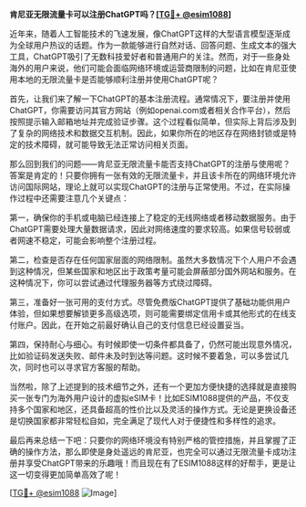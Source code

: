 **肯尼亚无限流量卡可以注册ChatGPT吗？[[TG💪+ @esim1088](https://t.me/s/esim1088)]**

近年来，随着人工智能技术的飞速发展，像ChatGPT这样的大型语言模型逐渐成为全球用户热议的话题。作为一款能够进行自然对话、回答问题、生成文本的强大工具，ChatGPT吸引了无数科技爱好者和普通用户的关注。然而，对于一些身处海外的用户来说，他们可能会面临网络环境或运营商限制的问题，比如在肯尼亚使用本地的无限流量卡是否能够顺利注册并使用ChatGPT呢？

首先，让我们来了解一下ChatGPT的基本注册流程。通常情况下，要注册并使用ChatGPT，你需要访问其官方网站（例如openai.com或者相关合作平台），然后按照提示输入邮箱地址并完成验证步骤。这个过程看似简单，但实际上背后涉及到了复杂的网络技术和数据交互机制。因此，如果你所在的地区存在网络封锁或是特定的技术障碍，就可能导致无法正常访问相关页面。

那么回到我们的问题——肯尼亚无限流量卡能否支持ChatGPT的注册与使用呢？答案是肯定的！只要你拥有一张有效的无限流量卡，并且该卡所在的网络环境允许访问国际网站，理论上就可以实现ChatGPT的注册与正常使用。不过，在实际操作过程中还需要注意几个关键点：

第一，确保你的手机或电脑已经连接上了稳定的无线网络或者移动数据服务。由于ChatGPT需要处理大量数据请求，因此对网络速度的要求较高。如果信号较弱或者网速不稳定，可能会影响整个注册过程。

第二，检查是否存在任何国家层面的网络限制。虽然大多数情况下个人用户不会遇到这种情况，但某些国家和地区出于政策考量可能会屏蔽部分国外网站和服务。在这种情况下，你可以尝试通过代理服务器等方式绕过障碍。

第三，准备好一张可用的支付方式。尽管免费版ChatGPT提供了基础功能供用户体验，但如果想要解锁更多高级选项，则可能需要绑定信用卡或其他形式的在线支付账户。因此，在开始之前最好确认自己的支付信息已经设置妥当。

第四，保持耐心与细心。有时候即使一切条件都具备了，仍然可能出现意外情况，比如验证码发送失败、邮件未及时到达等问题。这时候不要着急，可以多尝试几次，同时也可以寻求官方客服的帮助。

当然啦，除了上述提到的技术细节之外，还有一个更加方便快捷的选择就是直接购买一张专门为海外用户设计的虚拟eSIM卡！比如ESIM1088提供的产品，不仅支持多个国家和地区，还具备超高的性价比以及灵活的操作方式。无论是更换设备还是切换国家都非常轻松自如，完全满足了现代人对于便捷性和多样性的追求。

最后再来总结一下吧：只要你的网络环境没有特别严格的管控措施，并且掌握了正确的操作方法，那么即使是身处遥远的肯尼亚，也完全可以通过无限流量卡成功注册并享受ChatGPT带来的乐趣哦！而且现在有了ESIM1088这样的好帮手，更是让这一切变得更加简单高效了呢！

[[TG💪+ @esim1088](https://t.me/s/esim1088) ![Image](https://i.postimg.cc/4NQfJmqS/Snipaste-2025-05-13-00-14-12.png)]